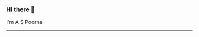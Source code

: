 ### Hi there 👋
I'm A S Poorna
<hr>
<!--
**aspoorna24/aspoorna24** is a ✨ _special_ ✨ repository because its `README.md` (this file) appears on your GitHub profile.

Here are some ideas to get you started:

- 🔭 I’m currently working on ...
- 🌱 I’m currently learning ...
- 👯 I’m looking to collaborate on ...
- 🤔 I’m looking for help with ...
- 💬 Ask me about ...

- 😄 Pronouns: ...
- ⚡ Fun fact: ...
-->

![image](https://github.com/aspoorna24/aspoorna24/assets/69906063/ed2a75b4-72c6-4ff4-bb59-67efdc5bbb5c)

  <div>I am A Software Engineer from GOA interested in learning New Technologies ans Skills </div>

- 📫 How to reach me:
    - LinkedIn : https://www.linkedin.com/in/poorna-a-s-3760641a2/
    - Email : aspoorna@gmail.com


